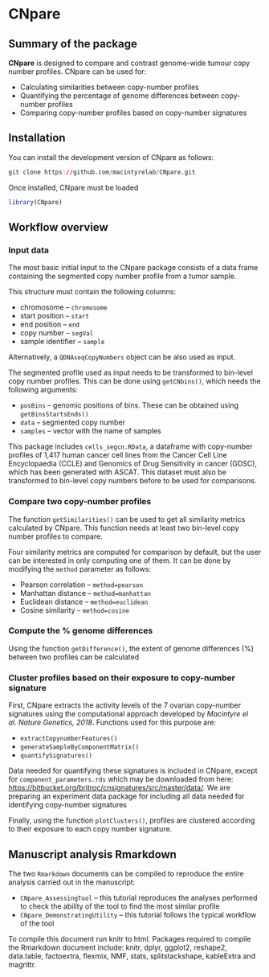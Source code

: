 
<!-- README.md is generated from README.Rmd. Please edit that file -->

# CNpare

## Summary of the package

**CNpare** is designed to compare and contrast genome-wide tumour copy
number profiles. CNpare can be used for:

-   Calculating similarities between copy-number profiles
-   Quantifying the percentage of genome differences between copy-number
    profiles
-   Comparing copy-number profiles based on copy-number signatures

## Installation

You can install the development version of CNpare as follows:

``` r
git clone https://github.com/macintyrelab/CNpare.git
```

Once installed, CNpare must be loaded

``` r
library(CNpare)
```

## Workflow overview

### Input data

The most basic initial input to the CNpare package consists of a data
frame containing the segmented copy number profile from a tumor sample.

This structure must contain the following columns:

-   chromosome – `chromosome`
-   start position – `start`
-   end position – `end`
-   copy number – `segVal`
-   sample identifier – `sample`

Alternatively, a `QDNAseqCopyNumbers` object can be also used as input.

The segmented profile used as input needs to be transformed to bin-level
copy number profiles. This can be done using `getCNbins()`, which needs
the following arguments:

-   `posBins` – genomic positions of bins. These can be obtained using
    `getBinsStartsEnds()`
-   `data` – segmented copy number
-   `samples` – vector with the name of samples

This package includes `cells_segcn.RData`, a dataframe with copy-number
profiles of 1,417 human cancer cell lines from the Cancer Cell Line
Encyclopaedia (CCLE) and Genomics of Drug Sensitivity in cancer (GDSC),
which has been generated with ASCAT. This dataset must also be
transformed to bin-level copy numbers before to be used for comparisons.

### Compare two copy-number profiles

The function `getSimilarities()` can be used to get all similarity
metrics calculated by CNpare. This function needs at least two bin-level
copy number profiles to compare.

Four similarity metrics are computed for comparison by default, but the
user can be interested in only computing one of them. It can be done by
modifying the `method` parameter as follows:

-   Pearson correlation – `method=pearson`
-   Manhattan distance – `method=manhattan`
-   Euclidean distance – `method=euclidean`
-   Cosine similarity – `method=cosine`

### Compute the % genome differences

Using the function `getDifference()`, the extent of genome differences
(%) between two profiles can be calculated

### Cluster profiles based on their exposure to copy-number signature

First, CNpare extracts the activity levels of the 7 ovarian copy-number
signatures using the computational approach developed by *Macintyre el
al. Nature Genetics, 2018*. Functions used for this purpose are:

-   `extractCopynumberFeatures()`
-   `generateSampleByComponentMatrix()`
-   `quantifySignatures()`

Data needed for quantifying these signatures is included in CNpare,
except for `component_parameters.rds` which may be downloaded from here:
<https://bitbucket.org/britroc/cnsignatures/src/master/data/>. We are
preparing an experiment data package for including all data needed for
identifying copy-number signatures

Finally, using the function `plotClusters()`, profiles are clustered
according to their exposure to each copy number signature.

## Manuscript analysis Rmarkdown

The two `Rmarkdown` documents can be compiled to reproduce the entire
analysis carried out in the manuscript:

-   `CNpare_AssessingTool` – this tutorial reproduces the analyses
    performed to check the ability of the tool to find the most similar
    profile
-   `CNpare_DemonstratingUtility` – this tutorial follows the typical
    workflow of the tool

To compile this document run knitr to html. Packages required to compile
the Rmarkdown document include: knitr, dplyr, ggplot2, reshape2,
data.table, factoextra, flexmix, NMF, stats, splitstackshape, kableExtra
and magrittr.
